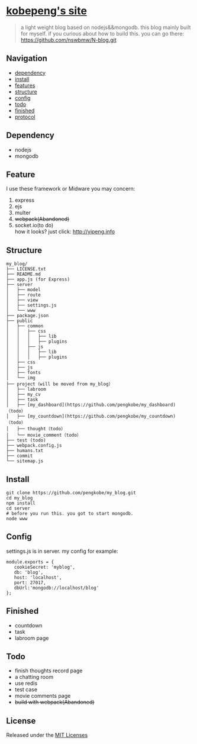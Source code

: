 # [kobepeng's site](new.kobepeng.com)
> a light weight blog based on nodejs&&mongodb. this blog mainly built for myself.
if you curious about how to build this. you can go there: https://github.com/nswbmw/N-blog.git

## Navigation	

*  [dependency](#dependency)
*  [install](#install)
*  [features](#features)
*  [structure](#structure)
*  [config](#config)
*  [todo](#todo)
*  [finished](#finished)
*  [protocol](#protocol)


## Dependency
*   nodejs
*   mongodb

## Feature
I use these framework or Midware you may concern:  
1. express  
2. ejs  
3. multer  
4. ~~webpack(Abandoned)~~  
5. socket.io(to do)  
how it looks? just click:  http://yipeng.info


## Structure
```
my_blog/
├── LICENSE.txt
├── README.md
├── app.js (for Express)
├── server
│   ├── model 
│   ├── route 
│   ├── view  
│   ├── settings.js 
│   └── www 
├── package.json
├── public
│   ├── common
│   │   ├── css
│   │   │   ├── lib
│   │   │   ├── plugins
│   │   ├── js
│   │   │   ├── lib
│   │   │   ├── plugins
│   ├── css
│   ├── js
│   ├── fonts
│   └── img 
├── project（will be moved from my_blog）
│   ├── labroom
│   ├── my_cv
│   ├── task
│   ├── [my_dashboard](https://github.com/pengkobe/my_dashboard)（todo）
│   ├── [my_countdown](https://github.com/pengkobe/my_countdown)（todo）
│   ├── thought（todo）
│   └── movie_comment（todo）
├── test (todo)
├── webpack.config.js
├── humans.txt
├── commit
└── sitemap.js
```

## Install
```
git clone https://github.com/pengkobe/my_blog.git
cd my_blog
npm install
cd server
# before you run this. you got to start mongodb.
node www
```

## Config
settings.js is in server. my config for example:
```
module.exports = { 
   cookieSecret: 'myblog', 
   db: 'blog', 
   host: 'localhost',
   port: 27017,
   dbUrl:'mongodb://localhost/blog'
}; 

```

## Finished
* countdown
* task
* labroom page

## Todo
* finish thoughts record page 
* a chatting room
* use redis
* test case
* movie comments page
* ~~build with webpack(Abandoned)~~

           
## License

Released under the [MIT Licenses](http://spdx.org/licenses/MIT)
